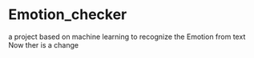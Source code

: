 # Emotion_checker
a project based on machine learning to recognize the Emotion from  text
Now ther is a change

